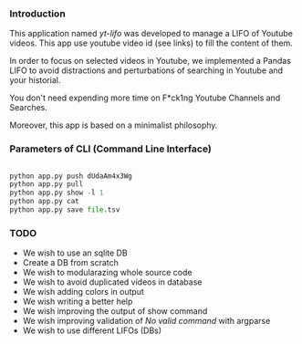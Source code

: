 
### Introduction

This application named _yt-lifo_ was developed to manage a LIFO of Youtube videos. This app use youtube video id (see links) to fill the content of them.

In order to focus on selected videos in Youtube, we implemented a Pandas LIFO to avoid distractions and perturbations of searching in Youtube and your historial.

You don't need expending more time on F\*ck1ng Youtube Channels and Searches.

Moreover, this app is based on a minimalist philosophy.


### Parameters of CLI (Command Line Interface)

```python

python app.py push dUdaAm4x3Wg
python app.py pull
python app.py show -l 1
python app.py cat
python app.py save file.tsv

```


### TODO
- We wish to use an sqlite DB
- Create a DB from scratch
- We wish to modularazing whole source code
- We wish to avoid duplicated videos in database
- We wish adding colors in output
- We wish writing a better help
- We wish improving the output of show command
- We wish improving validation of *No valid command* with argparse
- We wish to use different LIFOs (DBs)




